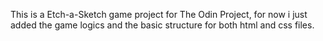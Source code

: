 This is a Etch-a-Sketch game project for The Odin Project, for now i just added the game logics and the basic structure for both html and css files.